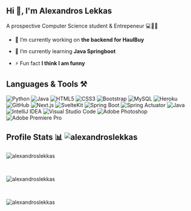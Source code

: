 ## Hi 👋, I'm Alexandros Lekkas
A prospective Computer Science student & Entrepeneur 💻🧑‍🎓

- 🔭 I’m currently working on **the backend for HaulBuy**

- 🌱 I’m currently learning **Java Springboot**

- ⚡ Fun fact **I think I am funny**

## Languages & Tools ⚒️
![Python](https://img.shields.io/badge/-Python-black?style=flat-square&logo=Python)
![Java](https://img.shields.io/badge/-java-E34A86?style=flat-square&logo=java)
![HTML5](https://img.shields.io/badge/-HTML5-E34F26?style=flat-square&logo=html5&logoColor=white)
![CSS3](https://img.shields.io/badge/-CSS3-1572B6?style=flat-square&logo=css3)
![Bootstrap](https://img.shields.io/badge/-Bootstrap-563D7C?style=flat-square&logo=bootstrap)
![MySQL](https://img.shields.io/badge/-MySQL-black?style=flat-square&logo=mysql)
![Heroku](https://img.shields.io/badge/-Heroku-430098?style=flat-square&logo=heroku)
![GitHub](https://img.shields.io/badge/-GitHub-181717?style=flat-square&logo=github)
![Next.js](https://img.shields.io/badge/-Next.js-black?style=flat-square&logo=nextdotjs)
![SvelteKit](https://img.shields.io/badge/-SvelteKit-black?style=flat-square&logo=svelte)
![Spring Boot](https://img.shields.io/badge/-Spring%20Boot-black?style=flat-square&logo=springboot)
![Spring Actuator](https://img.shields.io/badge/-Spring%20Actuator-black?style=flat-square&logo=spring)
![Java](https://img.shields.io/badge/-Java-black?style=flat-square&logo=java)
![IntelliJ IDEA](https://img.shields.io/badge/-IntelliJ%20IDEA-black?style=flat-square&logo=intellijidea)
![Visual Studio Code](https://img.shields.io/badge/-Visual%20Studio%20Code-black?style=flat-square&logo=visualstudiocode)
![Adobe Photoshop](https://img.shields.io/badge/-Adobe%20Photoshop-black?style=flat-square&logo=adobephotoshop)
![Adobe Premiere Pro](https://img.shields.io/badge/-Adobe%20Premiere%20Pro-black?style=flat-square&logo=adobepremierepro)

## Profile Stats 📊 <img src="https://komarev.com/ghpvc/?username=alexandroslekkas&label=Profile%20views&color=0e75b6&style=flat" alt="alexandroslekkas" /> </p>

<!-- Top Languages -->
<p><img src="https://github-readme-stats.vercel.app/api/top-langs?username=alexandroslekkas&show_icons=true&locale=en&layout=compact" alt="alexandroslekkas" /></p><br>

<!-- Statistics -->
<p><img src="https://github-readme-stats.vercel.app/api?username=alexandroslekkas&show_icons=true&locale=en" alt="alexandroslekkas" /></p><br>

<!-- Streaks -->
<p><img src="https://github-readme-streak-stats.herokuapp.com/?user=alexandroslekkas&" alt="alexandroslekkas" /></p>
